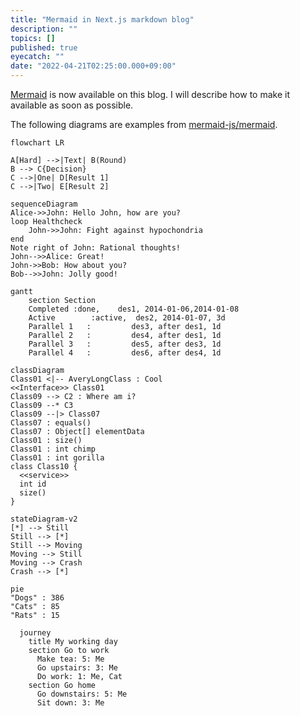 ```yaml
---
title: "Mermaid in Next.js markdown blog"
description: ""
topics: []
published: true
eyecatch: ""
date: "2022-04-21T02:25:00.000+09:00"
---
```


[Mermaid](https://mermaid-js.github.io/mermaid/#/) is now available on this blog.
I will describe how to make it available as soon as possible.

The following diagrams are examples from [mermaid-js/mermaid](https://github.com/mermaid-js/mermaid).

```mermaid
flowchart LR 

A[Hard] -->|Text| B(Round)
B --> C{Decision}
C -->|One| D[Result 1]
C -->|Two| E[Result 2]
```


```mermaid
sequenceDiagram
Alice->>John: Hello John, how are you?
loop Healthcheck
    John->>John: Fight against hypochondria
end
Note right of John: Rational thoughts!
John-->>Alice: Great!
John->>Bob: How about you?
Bob-->>John: Jolly good!
```


```mermaid
gantt
    section Section
    Completed :done,    des1, 2014-01-06,2014-01-08
    Active        :active,  des2, 2014-01-07, 3d
    Parallel 1   :         des3, after des1, 1d
    Parallel 2   :         des4, after des1, 1d
    Parallel 3   :         des5, after des3, 1d
    Parallel 4   :         des6, after des4, 1d
```


```mermaid
classDiagram
Class01 <|-- AveryLongClass : Cool
<<Interface>> Class01
Class09 --> C2 : Where am i?
Class09 --* C3
Class09 --|> Class07
Class07 : equals()
Class07 : Object[] elementData
Class01 : size()
Class01 : int chimp
Class01 : int gorilla
class Class10 {
  <<service>>
  int id
  size()
}
```


```mermaid
stateDiagram-v2
[*] --> Still
Still --> [*]
Still --> Moving
Moving --> Still
Moving --> Crash
Crash --> [*]
```


```mermaid
pie
"Dogs" : 386
"Cats" : 85
"Rats" : 15
```


```mermaid
  journey
    title My working day
    section Go to work
      Make tea: 5: Me
      Go upstairs: 3: Me
      Do work: 1: Me, Cat
    section Go home
      Go downstairs: 5: Me
      Sit down: 3: Me
```
